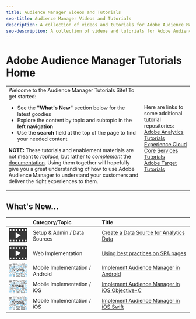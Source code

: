 ```yaml
---
title: Audience Manager Videos and Tutorials
seo-title: Audience Manager Videos and Tutorials
description: A collection of videos and tutorials for Adobe Audience Manager.
seo-description: A collection of videos and tutorials for Adobe Audience Manager.
---
```


# Adobe Audience Manager Tutorials Home

<table>
<tbody>
<tr>
<td>Welcome to the Audience Manager Tutorials Site! To get started:

* See the **"What's New"** section below for the latest goodies
* Explore the content by topic and subtopic in the **left navigation**
* Use the **search** field at the top of the page to find your needed content

**NOTE:** These tutorials and enablement materials are not meant to *replace*, but rather to *complement* the [documentation](https://marketing.adobe.com/resources/help/en_US/aam/). Using them together will hopefully give you a great understanding of how to use Adobe Audience Manager to understand your customers and deliver the right experiences to them.</td>
<td>Here are links to some additional tutorial repositories:<br>
<a href="https://docs.adobe.com/content/help/en/analytics-learn/tutorials/overview.html">Adobe Analytics Tutorials</a><br>
<a href="https://docs.adobe.com/content/help/en/core-services-learn/tutorials/overview.html">Experience Cloud Core Services Tutorials</a><br>
<a href="https://docs.adobe.com/content/help/en/target-learn/tutorials/overview.html">Adobe Target Tutorials</a></td>
</tr>
</tbody>
</table>

## What's New...

|| Category/Topic | Title |
|--- |:--- |:--- |
| ![video](assets/video2.png) | Setup & Admin / Data Sources | [Create a Data Source for Analytics Data](setup-and-admin/data-sources/create-a-data-source-for-analytics-data.md) |
| ![video](assets/video2.png) | Web Implementation | [Using best practices on SPA pages](web-implementation/using-best-practices-on-spa-pages-when-sending-data-to-aam.md) |
| ![tutorial](assets/tutorial.png) | Mobile Implementation / Android | [Implement Audience Manager in Android](https://docs.adobe.com/content/help/en/experience-cloud/implementing-in-mobile-android-apps-with-launch/index.html) |
| ![tutorial](assets/tutorial.png) | Mobile Implementation / iOS | [Implement Audience Manager in iOS Objective-C](https://docs.adobe.com/content/help/en/experience-cloud/implementing-in-mobile-ios-objective-c-apps-with-launch/index.html) |
| ![tutorial](assets/tutorial.png) | Mobile Implementation / iOS | [Implement Audience Manager in iOS Swift](https://docs.adobe.com/content/help/en/experience-cloud/implementing-in-mobile-ios-swift-apps-with-launch/index.html) |
